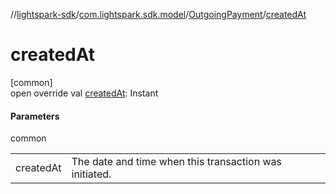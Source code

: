 //[lightspark-sdk](../../../index.md)/[com.lightspark.sdk.model](../index.md)/[OutgoingPayment](index.md)/[createdAt](created-at.md)

# createdAt

[common]\
open override val [createdAt](created-at.md): Instant

#### Parameters

common

| | |
|---|---|
| createdAt | The date and time when this transaction was initiated. |
